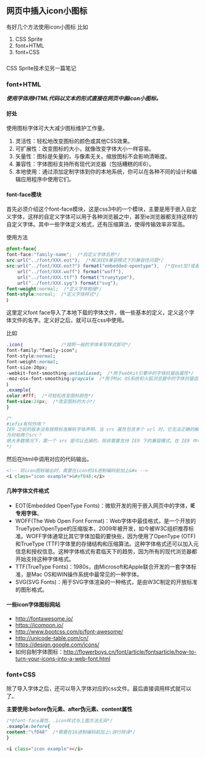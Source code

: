 ## 网页中插入icon小图标
有好几个方法使用icon小图标
比如

1. CSS Sprite
2. font+HTML
3. font+CSS

### 
CSS Sprite技术见另一篇笔记

### font+HTML

***使用字体用HTML代码以文本的形式直接在网页中画icon小图标。***

#### 好处
使用图标字体可大大减少图标维护工作量。 

1. 灵活性：轻松地改变图标的颜色或其他CSS效果。 
2. 可扩展性：改变图标的大小，就像改变字体大小一样容易。 
3. 矢量性：图标是矢量的，与像素无关。缩放图标不会影响清晰度。 
4. 兼容性：字体图标支持所有现代浏览器（包括糟糕的IE6）。 
5. 本地使用：通过添加定制字体到你的本地系统，你可以在各种不同的设计和编辑应用程序中使用它们。


#### font-face模块
首先必须介绍这个font-face模块，这是css3中的一个模块，主要是用于嵌入自定义字体，这样的自定义字体可以用于各种浏览器之中，甚至ie浏览器都支持这样的自定义字体。其中一些字体定义格式，还有压缩算法，使得传输效率非常高。

使用方法

``` css
@font-face{
font-face:"family-name";  /*自定义字体名称*/
src:url("../font/XXX.eot");  /*解决IE9兼容模式下的兼容性问题*/
src:url("../font/XXX.eot?") format("embedded-opentype"),  /*在eot加?或者?iefix，以解决字体文件在IE下加载失败的问题*/
    url("../font/XXX.woff") format("woff"),
    url("../font/XXX.ttf") format("trueytype"),
    url("../font/XXX.syg") format("svg");
font-weight:normal;  /*定义字体粗细*/
font-style:normal;  /*定义字体样式*/
｝
```

这里定义font face导入了本地下载的字体文件，做一些基本的定义，定义这个字体文件的名字。定义好之后，就可以在css中使用。

比如

``` css
.icon｛              /*按照一般的字体来写样式即可*/
font-family:"family-icon";
font-style:normal;
font-weight:normal;
font-size:20px;
-webkit-font-smoothing:antialiased;  /*用于webkit引擎中的字体抗锯齿属性*/
-moz-osx-font-smoothing:graycale  /*用于Mac OS系统和火狐浏览器中的字体抗锯齿属性*/
｝
.example{
color:#fff;  /*可轻松改变图标颜色*/
font-size:24px;  /*改变图标的大小*/
}

/*
#iefix有何作用？
IE9 之前的版本没有按照标准解析字体声明，当 src 属性包含多个 url 时，它无法正确的解析而返回 404 错误，而其他浏览器会自动采用自己适用的 url。因此把仅 IE9 之前支持的 EOT 格式放在第一位，然后在 url 后加上 ?，这样 IE9 之前的版本会把问号之后的内容当作 url 的参数。至于 #iefix 的作用，一是起到了注释的作用，二是可以将 url 参数变为锚点，减少发送给服务器的字符。
为何有两个src？
绝大多数情况下，第一个 src 是可以去掉的，除非需要支持 IE9 下的兼容模式。在 IE9 中可以使用 IE7 和 IE8 的模式渲染页面，微软修改了在兼容模式下的 CSS 解析器，导致使用 ? 的方案失效。由于 CSS 解释器是从下往上解析的，所以在上面添加一个不带问号的 src 属性便可以解决此问题。
*/
```



然后在html中调用对应的代码输出。

``` html
<!-- 将icon图标输出时，需要在icon的16进制编码前加上&#x -->
<i class="icon example">&#xf048;</i>
```

#### 几种字体文件格式
- EOT(Embedded OpenType Fonts)：微软开发的用于嵌入网页中的字体，**IE专用字体**。
- WOFF(The Web Open Font Format)：Web字体中最佳格式，是一个开放的TrueType/OpenType的压缩版本，2009年被开发，如今被W3C组织推荐标准。WOFF字体通常比其它字体加载的要快些，因为使用了OpenType (OTF)和TrueType (TTF)字体里的存储结构和压缩算法。这种字体格式还可以加入元信息和授权信息。这种字体格式有君临天下的趋势，因为所有的现代浏览器都开始支持这种字体格式。
- TTF(TrueType Fonts)：1980s，由Microsoft和Apple联合开发的一套字体标准，是Mac OS和WIN操作系统中最常见的一种字体。
- SVG(SVG Fonts)：用于SVG字体渲染的一种格式，是由W3C制定的开放标准的图形格式。

#### 一些icon字体图标网站
- http://fontawesome.io/
- https://icomoon.io/
- http://www.bootcss.com/p/font-awesome/
- http://unicode-table.com/cn/
- https://design.google.com/icons/
- 如何自制字体图标：http://flowerboys.cn/font/article/fontsarticle/how-to-turn-your-icons-into-a-web-font.html


### font+CSS
除了导入字体之后，还可以导入字体对应的css文件。最后直接调用样式就可以了。

**主要使用:before伪元素、after伪元素、content属性**

``` css
/*@font-face属性、.icon样式与上面方法无异*/
.example:before{
content:"\f048"  /*需要在16进制编码前加上\进行转译*/
}
```

``` html
<i class="icon example"></i>
```